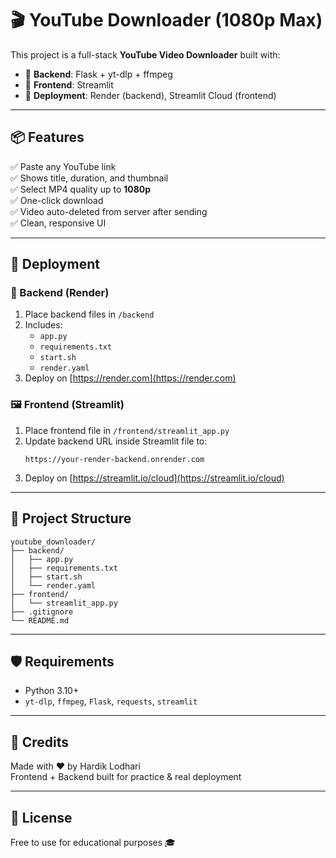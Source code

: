 # 🎬 YouTube Downloader (1080p Max)

This project is a full-stack **YouTube Video Downloader** built with:

- 🧠 **Backend**: Flask + yt-dlp + ffmpeg  
- 🎨 **Frontend**: Streamlit  
- 🚀 **Deployment**: Render (backend), Streamlit Cloud (frontend)

---

## 📦 Features

✅ Paste any YouTube link  
✅ Shows title, duration, and thumbnail  
✅ Select MP4 quality up to **1080p**  
✅ One-click download  
✅ Video auto-deleted from server after sending  
✅ Clean, responsive UI

---

## 🚀 Deployment

### 🔧 Backend (Render)

1. Place backend files in `/backend`
2. Includes:
   - `app.py`
   - `requirements.txt`
   - `start.sh`
   - `render.yaml`
3. Deploy on [https://render.com](https://render.com)

### 🖼️ Frontend (Streamlit)

1. Place frontend file in `/frontend/streamlit_app.py`
2. Update backend URL inside Streamlit file to:
   ```
   https://your-render-backend.onrender.com
   ```
3. Deploy on [https://streamlit.io/cloud](https://streamlit.io/cloud)

---

## 📁 Project Structure

```
youtube_downloader/
├── backend/
│   ├── app.py
│   ├── requirements.txt
│   ├── start.sh
│   └── render.yaml
├── frontend/
│   └── streamlit_app.py
├── .gitignore
└── README.md
```

---

## 🛡 Requirements

- Python 3.10+  
- `yt-dlp`, `ffmpeg`, `Flask`, `requests`, `streamlit`

---

## 💬 Credits

Made with ❤️ by Hardik Lodhari  
Frontend + Backend built for practice & real deployment

---

## 🧹 License

Free to use for educational purposes 🎓